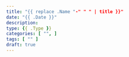 ```yaml
---
title: "{{ replace .Name "-" " " | title }}"
date: "{{ .Date }}"
description:
type: {{ .Type }}
categories: [ "", ]
tags: [ "" ]
draft: true
---
```

